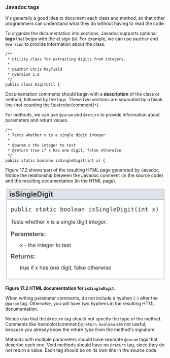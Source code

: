 ###  Javadoc tags


It's generally a good idea to document each class and method, so that other programmers can understand what they do without having to read the code.


To organize the documentation into sections, Javadoc supports optional **tags** that begin with the at sign (`@`).
For example, we can use `@author` and `@version` to provide information about the class.

```code
/**
 * Utility class for extracting digits from integers.
 *
 * @author Chris Mayfield
 * @version 1.0
 */
public class DigitUtil {
```


Documentation comments should begin with a **description** of the class or method, followed by the tags.
These two sections are separated by a blank line (not counting the \textcolor{comment}`*`).

For methods, we can use `@param` and `@return` to provide information about parameters and return values.

```code
/**
 * Tests whether x is a single digit integer.
 *
 * @param x the integer to test
 * @return true if x has one digit, false otherwise
 */
public static boolean isSingleDigit(int x) {
```


Figure 17.2 shows part of the resulting HTML page generated by Javadoc.
Notice the relationship between the Javadoc comment (in the source code) and the resulting documentation (in the HTML page).

![Figure 17.2 HTML documentation for `isSingleDigit`.](figs/javadoc.jpg)

**Figure 17.2 HTML documentation for `isSingleDigit`.**

When writing parameter comments, do not include a hyphen (`-`) after the `@param` tag.
Otherwise, you will have two hyphens in the resulting HTML documentation.

Notice also that the `@return` tag should not specify the type of the method.
Comments like \textcolor{comment}`@return boolean` are not useful, because you already know the return type from the method's signature.

Methods with multiple parameters should have separate `@param` tags that describe each one.
Void methods should have no `@return` tag, since they do not return a value.
Each tag should be on its own line in the source code.